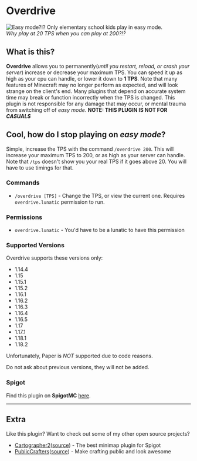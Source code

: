 # **Overdrive**
![Easy mode?!? Only elementary school kids play in easy mode.](https://i.ytimg.com/vi/aEIKunHflIo/hqdefault.jpg)  
*Why play at 20 TPS when you can play at 200?!?*

## **What is this?**
**Overdrive** allows you to permanently(*until you restart, reload, or crash your server*) increase or decrease your maximum TPS. You can speed it up as high as your cpu can handle, or lower it down to **1 TPS**. Note that many features of Minecraft may no longer perform as expected, and will look strange on the client's end. Many plugins that depend on accurate system time may break or function incorrectly when the TPS is changed. This plugin is not responsible for any damage that may occur, or mental trauma from switching off of *easy mode*. **NOTE: THIS PLUGIN IS NOT FOR** ***CASUALS***

## **Cool, how do I stop playing on *easy mode*?**
Simple, increase the TPS with the command `/overdrive 200`. This will increase your maximum TPS to 200, or as high as your server can handle. Note that `/tps` doesn't show you your real TPS if it goes above 20. You will have to use timings for that.

### Commands
- `/overdrive [TPS]` - Change the TPS, or view the current one. Requires `overdrive.lunatic` permission to run.

### Permissions
- `overdrive.lunatic` - You'd have to be a lunatic to have this permission

### Supported Versions
Overdrive supports these versions only:
- 1.14.4
- 1.15
- 1.15.1
- 1.15.2
- 1.16.1
- 1.16.2
- 1.16.3
- 1.16.4
- 1.16.5
- 1.17
- 1.17.1
- 1.18.1    
- 1.18.2

Unfortunately, Paper is *NOT* supported due to code reasons.

Do not ask about previous versions, they will not be added.  

### Spigot
Find this plugin on **SpigotMC** [here](https://www.spigotmc.org/resources/73779/).

---
## **Extra**
Like this plugin? Want to check out some of my other open source projects?
- [Cartographer2](https://www.spigotmc.org/resources/46922/)([source](https://github.com/BananaPuncher714/Cartographer2)) - The best minimap plugin for Spigot
- [PublicCrafters](https://www.spigotmc.org/resources/50686/)([source](https://github.com/BananaPuncher714/PublicCrafters)) - Make crafting public and look awesome